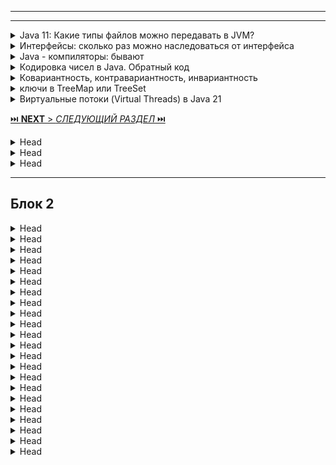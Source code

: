 
---


---

<details>
        <summary>Java 11: Какие типы файлов можно передавать в JVM? </summary>

**Java Virtual Machine** (JVM) обрабатывает следующие типы файлов:

1. `.class`: Скомпилированные байт-код файлы, которые JVM непосредственно исполняет.

2. `.jar`: Архивы, содержащие `.class` файлы и ресурсы, 
используемые для упаковки и распространения Java-приложений.

3. `.java`: Начиная с `Java 11`, JVM может напрямую выполнять `.java` файлы 
без предварительной компиляции с помощью javac.

Пример:
```cmd
java HelloWorld.java
```
---
</details>



<details>
        <summary>Интерфейсы: сколько раз можно наследоваться от интерфейса</summary>

**Формально** в `Java` можно **унаследоваться** от интерфейсов до **~65 535 раз**.   

Этот лимит обусловлен ограничением формата Java Class File, где максимальное количество интерфейсов, которые может реализовать класс, равно 65 535 (2^16 - 1).

**Однако, на практике...**   
❌ Это **никогда не используется**, так как:

1. JVM и компилятор начнут тормозить (слишком много интерфейсов).
2. Это невозможно поддерживать — такой код будет нечитаемым и неуправляемым.
3. Обычно используется 2-5 интерфейсов, редко больше.

💡 **Вывод**: Теоретически можно унаследоваться от до **65 535 интерфейсов**,   
но **на практике** используется **небольшое** количество. 🚀

```text
```
</details>



<details>
        <summary>Java - компиляторы: бывают</summary>

## Компиляторы Java
1️⃣ `javac` – стандартный компилятор JDK (_с 1996 года_), преобразует исходный код Java в байт-код для JVM.

2️⃣ **JIT-компилятор** (`Just-In-Time`) – встроен в JVM, динамически преобразует байт-код 
в машинный код во время выполнения, улучшая производительность.

3️⃣ **GraalVM** – продвинутая JVM (_с 2019 года_), поддерживает JIT- и AOT-компиляцию, 
позволяет создавать нативные образы Java-приложений (_быстрый запуск, низкое потребление ресурсов_).

### 🔹 Дополнительные компиляторы:

* **ECJ**  (`Eclipse Compiler for Java`) – компилятор Eclipse (с 2001 года), поддерживает инкрементальную компиляцию.   
* **GCJ** (`GNU Compiler for Java`) – компилятор из GCC, позволял транслировать Java в машинный код, но устарел.   
* `Jikes` – компилятор IBM (_1998–2000-е_), отличался высокой скоростью, но больше не развивается.   

🔹 **AOT** (`Ahead-of-Time`) – предварительная компиляция **байт-кода в машинный** код, 
ускоряет запуск и снижает нагрузку на _JVM_. Появилась в Java 9.

### Вывод:   
🔹 `javac` – основной компилятор.   
🔹 `JIT` – ускоряет выполнение в JVM.   
🔹 `GraalVM` – гибрид **JIT** + **AOT**.   
🔹 **AOT** снижает время старта, но требует предварительной компиляции.   
---
</details>



<details>
        <summary>Кодировка чисел в Java. Обратный код</summary>

В Java используются стандартные системы кодирования чисел:

1. **Прямой код** (_Sign-Magnitude_) – старший бит указывает знак (_0 – положительное, 1 – отрицательное_),
остальные биты представляют модуль числа. Не используется в Java.   

2. **Дополнительный код** (_Two's Complement_) – стандарт для представления целых чисел (byte, short, int, long). 
Отрицательные числа хранятся в виде дополнения до двух, что упрощает арифметические операции.   
```java 
int x = -5; // 1111...1011 (32 бита) 
```
3. **Обратный код** (_One’s Complement_) – отрицательные числа представляются инвертированием 
всех битов положительного числа. В Java не используется, но встречается в старых системах.   

4. **Плавающая точка** (_IEEE 754_) – используется для float и double. 
Число делится на знак, мантиссу и порядок (экспоненту).
```java
float f = 3.14f; // 0 10000000 10010001111010111000011 (32 бита)
```

Java использует дополнительный код для представления целых чисел, а для вещественных – стандарт IEEE 754.

### Обратный код _(One’s Complement)_ и прямой код _(Sign-Magnitude)_ в Java не используются.

---
</details>



<details>
        <summary>Ковариантность, контравариантность, инвариантность
</summary>

## Ковариантность, контравариантность, инвариантность

* 🔹 **Ковариантность** (`? extends T`) – позволяет использовать **производные (_подтипы_)** 
вместо базового типа.   
✅ Читаем (get) из коллекции, но не записываем (put).


* 🔹 **Контравариантность** (`? super T`) – позволяет использовать **базовые (_супертипы_)** 
вместо производного типа.   
✅ Записываем (put), но чтение (get) даёт Object.


* 🔹 **Инвариантность** – строгая типизация, разные обобщённые типы не совместимы (`List<String>` ≠ `List<Object>`).

**Вывод**:   
🔹 `? extends` – **только читаем**, не записываем.   
🔹 `? super` – **только записываем**, читаем как `Object`.   
🔹 Без `?` – строгая совместимость типов.   

</details>



<details>
        <summary>ключи в TreeMap или TreeSet</summary>

### Каким требованиям должен удовлетворять класс, чтобы его использовать в качестве ключей в TreeMap или TreeSet?

## Требования к классу для использования в TreeMap / TreeSet
* 🔹 1️⃣ Реализация `Comparable<T>` или передача `Comparator<T>` в конструктор   
✅ **Объекты должны быть сравнимыми**, иначе будет `ClassCastException`.   
✅ `compareTo()` (из `Comparable`) или `compare()` (из `Comparator`) должны быть:
> * **рефлексивными**, 
> * **транзитивными** и 
> * **согласованными** с `equals()`.


* 🔹 2️⃣ `equals()` и `hashCode()` должны быть согласованы с `compareTo()`   
✅ Если `compareTo()` говорит, что объекты равны (`a.compareTo(b) == 0`), `equals()` должен возвращать `true`.   
❌ Иначе возможны несоответствия, например, дубликаты в `TreeSet`.   


* 🔹 3️⃣ Класс должен быть неизменяемым (_желательно_) или корректно изменяемым   
✅ Если объект изменится после помещения в `TreeMap`/`TreeSet`, это может сломать структуру данных.   


**Вывод**:   
✅ **Реализовать** `Comparable<T>` или **передавать** `Comparator<T>`   
✅ Гарантировать **согласованность** `compareTo()` и `equals()`   
✅ **Не изменять** объект после помещения в `TreeMap` / `TreeSet`   

---
</details>



<details>
        <summary>Виртуальные потоки (Virtual Threads) в Java 21</summary>

# Виртуальные потоки (Virtual Threads) в Java 21

🔹 **Лёгковесные потоки**, управляемые JVM, а не ОС.  
🔹 **Сотни тысяч потоков** на одно приложение без лишних затрат.  
🔹 Основаны на **ForkJoinPool** и работают по принципу "мэппинга на реальные потоки (carrier threads)".  
🔹 Отлично подходят для задач с высокой блокировкой (I/O, БД).

## Ключевые особенности:
- ✅ Создание через `Thread.ofVirtual().start()` или `Executors.newVirtualThreadPerTaskExecutor()`.
- ✅ Не требуют сложных пулов потоков – JVM сама управляет планированием.
- ✅ Поддерживают привычные API (`synchronized`, `Lock`, `ThreadLocal`), но не все механизмы работают эффективно.

## Когда использовать?
🔹 Если приложение порождает много краткоживущих потоков, например:
- Обработка HTTP-запросов
- Работа с БД
- Чат-серверы

🔹 Не подходят для вычислительно интенсивных задач – тут лучше обычные **Platform Threads**.

👉 **Вывод**: виртуальные потоки – мощный инструмент для асинхронных задач без сложного управления потоками.

</details>


[⏭️ **NEXT** > _СЛЕДУЮЩИЙ РАЗДЕЛ_ ⏭️](/ITM/ITM02_Core2/1_Core2.md)



<details>
        <summary>Head</summary>

```text
```
</details>



<details>
        <summary>Head</summary>

```text
```
</details>



<details>
        <summary>Head</summary>

```text
```
</details>


---
## Блок 2

<details>
        <summary>Head</summary>

```text
```
</details>



<details>
        <summary>Head</summary>

```text
```
</details>



<details>
        <summary>Head</summary>

```text
```
</details>



<details>
        <summary>Head</summary>

```text
```
</details>



<details>
        <summary>Head</summary>

```text
```
</details>



<details>
        <summary>Head</summary>

```text
```
</details>



<details>
        <summary>Head</summary>

```text
```
</details>



<details>
        <summary>Head</summary>

```text
```
</details>



<details>
        <summary>Head</summary>

```text
```
</details>



<details>
        <summary>Head</summary>

```text
```
</details>



<details>
        <summary>Head</summary>

```text
```
</details>



<details>
        <summary>Head</summary>

```text
```
</details>



<details>
        <summary>Head</summary>

```text
```
</details>



<details>
        <summary>Head</summary>

```text
```
</details>



<details>
        <summary>Head</summary>

```text
```
</details>



<details>
        <summary>Head</summary>

```text
```
</details>



<details>
        <summary>Head</summary>

```text
```
</details>



<details>
        <summary>Head</summary>

```text
```
</details>



<details>
        <summary>Head</summary>

```text
```
</details>



<details>
        <summary>Head</summary>

```text
```
</details>



<details>
        <summary>Head</summary>

```text
```
</details>



<details>
        <summary>Head</summary>

```text
```
</details>



